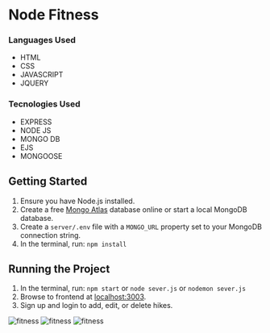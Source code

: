 # Node Fitness
 
### Languages Used

* HTML
* CSS
* JAVASCRIPT
* JQUERY

### Tecnologies Used

* EXPRESS
* NODE JS
* MONGO DB
* EJS
* MONGOOSE

## Getting Started

1. Ensure you have Node.js installed.
2. Create a free [Mongo Atlas](https://www.mongodb.com/atlas/database) database online or start a local MongoDB database.
3. Create a `server/.env` file with a `MONGO_URL` property set to your MongoDB connection string.
4. In the terminal, run: `npm install`

## Running the Project

1. In the terminal, run: `npm start` or `node sever.js` or `nodemon sever.js`
2. Browse to frontend at [localhost:3003](http://localhost:3003).
3. Sign up and login to add, edit, or delete hikes.

![fitness](images/classesTable.png?raw=true{:height="50px"width="50px"})
![fitness](images/MongoDB.png?raw=true{:height="50px"width="50px"})
![fitness](images/wireFrame.png?raw=true{:height="50px"width="50px"})
